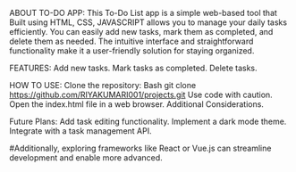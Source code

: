 ABOUT TO-DO APP:
This To-Do List app is a simple web-based tool that Built using HTML, CSS, JAVASCRIPT allows you to manage your daily tasks efficiently. You can easily add new tasks, mark them as completed, and delete them as needed. The intuitive interface and straightforward functionality make it a user-friendly solution for staying organized. 

FEATURES:
Add new tasks.
Mark tasks as completed.
Delete tasks.

HOW TO USE:
Clone the repository:
Bash
git clone https://github.com/RIYAKUMARI001/projects.git
Use code with caution.
Open the index.html file in a web browser.
Additional Considerations.

Future Plans:
Add task editing functionality.
Implement a dark mode theme.
Integrate with a task management API.

#Additionally, exploring frameworks like React or Vue.js can streamline development and enable more advanced.
